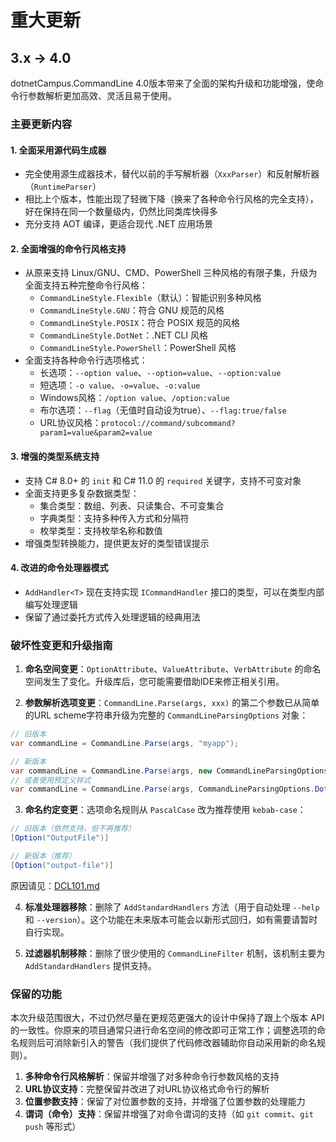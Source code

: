 # 重大更新

## 3.x -> 4.0

dotnetCampus.CommandLine 4.0版本带来了全面的架构升级和功能增强，使命令行参数解析更加高效、灵活且易于使用。

### 主要更新内容

#### 1. 全面采用源代码生成器

- 完全使用源生成器技术，替代以前的手写解析器（`XxxParser`）和反射解析器（`RuntimeParser`）
- 相比上个版本，性能出现了轻微下降（换来了各种命令行风格的完全支持），好在保持在同一个数量级内，仍然比同类库快得多
- 充分支持 AOT 编译，更适合现代 .NET 应用场景

#### 2. 全面增强的命令行风格支持

- 从原来支持 Linux/GNU、CMD、PowerShell 三种风格的有限子集，升级为全面支持五种完整命令行风格：
  - `CommandLineStyle.Flexible`（默认）：智能识别多种风格
  - `CommandLineStyle.GNU`：符合 GNU 规范的风格
  - `CommandLineStyle.POSIX`：符合 POSIX 规范的风格
  - `CommandLineStyle.DotNet`：.NET CLI 风格
  - `CommandLineStyle.PowerShell`：PowerShell 风格
- 全面支持各种命令行选项格式：
  - 长选项：`--option value`、`--option=value`、`--option:value`
  - 短选项：`-o value`、`-o=value`、`-o:value` 
  - Windows风格：`/option value`、`/option:value`
  - 布尔选项：`--flag`（无值时自动设为true）、`--flag:true/false`
  - URL协议风格：`protocol://command/subcommand?param1=value&param2=value`

#### 3. 增强的类型系统支持

- 支持 C# 8.0+ 的 `init` 和 C# 11.0 的 `required` 关键字，支持不可变对象
- 全面支持更多复杂数据类型：
  - 集合类型：数组、列表、只读集合、不可变集合
  - 字典类型：支持多种传入方式和分隔符
  - 枚举类型：支持枚举名称和数值
- 增强类型转换能力，提供更友好的类型错误提示

#### 4. 改进的命令处理器模式

- `AddHandler<T>` 现在支持实现 `ICommandHandler` 接口的类型，可以在类型内部编写处理逻辑
- 保留了通过委托方式传入处理逻辑的经典用法

### 破坏性变更和升级指南

1. **命名空间变更**：`OptionAttribute`、`ValueAttribute`、`VerbAttribute` 的命名空间发生了变化。升级库后，您可能需要借助IDE来修正相关引用。

2. **参数解析选项变更**：`CommandLine.Parse(args, xxx)` 的第二个参数已从简单的URL scheme字符串升级为完整的 `CommandLineParsingOptions` 对象：
```csharp
// 旧版本
var commandLine = CommandLine.Parse(args, "myapp");

// 新版本
var commandLine = CommandLine.Parse(args, new CommandLineParsingOptions { SchemeNames = ["myapp"] });
// 或者使用预定义样式
var commandLine = CommandLine.Parse(args, CommandLineParsingOptions.DotNet);
```

3. **命名约定变更**：选项命名规则从 `PascalCase` 改为推荐使用 `kebab-case`：
```csharp
// 旧版本（依然支持，但不再推荐）
[Option("OutputFile")]

// 新版本（推荐）
[Option("output-file")]
```
原因请见：[DCL101.md](/docs/analyzers/DCL101.md)
   
4. **标准处理器移除**：删除了 `AddStandardHandlers` 方法（用于自动处理 `--help` 和 `--version`）。这个功能在未来版本可能会以新形式回归，如有需要请暂时自行实现。

5. **过滤器机制移除**：删除了很少使用的 `CommandLineFilter` 机制，该机制主要为 `AddStandardHandlers` 提供支持。

### 保留的功能

本次升级范围很大，不过仍然尽量在更规范更强大的设计中保持了跟上个版本 API 的一致性。你原来的项目通常只进行命名空间的修改即可正常工作；调整选项的命名规则后可消除新引入的警告（我们提供了代码修改器辅助你自动采用新的命名规则）。

1. **多种命令行风格解析**：保留并增强了对多种命令行参数风格的支持
2. **URL协议支持**：完整保留并改进了对URL协议格式命令行的解析
3. **位置参数支持**：保留了对位置参数的支持，并增强了位置参数的处理能力
4. **谓词（命令）支持**：保留并增强了对命令谓词的支持（如 `git commit`、`git push` 等形式）

